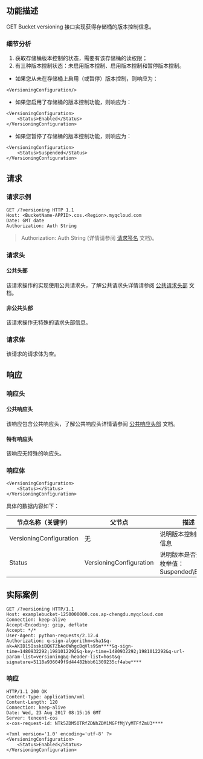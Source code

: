 ## 功能描述
GET Bucket versioning 接口实现获得存储桶的版本控制信息。
### 细节分析
1. 获取存储桶版本控制的状态，需要有该存储桶的读权限；
2. 有三种版本控制状态：未启用版本控制、启用版本控制和暂停版本控制。
- 如果您从未在存储桶上启用（或暂停）版本控制，则响应为：
```
<VersioningConfiguration/>
```

- 如果您启用了存储桶的版本控制功能，则响应为：
```
<VersioningConfiguration>
    <Status>Enabled</Status>
</VersioningConfiguration>
```
- 如果您暂停了存储桶的版本控制功能，则响应为：
```
<VersioningConfiguration>
    <Status>Suspended</Status>
</VersioningConfiguration>
```


## 请求
### 请求示例

```shell
GET /?versioning HTTP 1.1
Host: <BucketName-APPID>.cos.<Region>.myqcloud.com
Date: GMT date
Authorization: Auth String
```

> Authorization: Auth String (详情请参阅 [请求签名](https://cloud.tencent.com/document/product/436/7778) 文档)。

### 请求头

#### 公共头部
该请求操作的实现使用公共请求头，了解公共请求头详情请参阅 [公共请求头部](https://cloud.tencent.com/document/product/436/7728) 文档。

#### 非公共头部
该请求操作无特殊的请求头部信息。

### 请求体
该请求的请求体为空。

## 响应

### 响应头
#### 公共响应头 
该响应包含公共响应头，了解公共响应头详情请参阅 [公共响应头部](https://cloud.tencent.com/document/product/436/7729) 文档。
#### 特有响应头
该响应无特殊的响应头。

### 响应体

```
<VersioningConfiguration>
    <Status></Status>
</VersioningConfiguration>
```

具体的数据内容如下：

| 节点名称（关键字）                | 父节点               | 描述    | 类型   |
| --------------------------------------- | --------------------- | --------- | ------- |
| VersioningConfiguration |        无                                   |说明版本控制的具体信息    | Container    |
| Status                            |    VersioningConfiguration      | 说明版本是否开启，枚举值：Suspended\Enabled  | Enum         |


## 实际案例
```
GET /?versioning HTTP/1.1
Host: examplebucket-1250000000.cos.ap-chengdu.myqcloud.com
Connection: keep-alive
Accept-Encoding: gzip, deflate
Accept: */*
User-Agent: python-requests/2.12.4
Authorization: q-sign-algorithm=sha1&q-ak=AKID15IsskiBQKTZbAo6WhgcBqVls9Sm****&q-sign-time=1480932292;1981012292&q-key-time=1480932292;1981012292&q-url-param-list=versioning&q-header-list=host&q-signature=5118a936049f9d44482bbb61309235cf4abe****
```

### 响应
```
HTTP/1.1 200 OK
Content-Type: application/xml
Content-Length: 120
Connection: keep-alive
Date: Wed, 23 Aug 2017 08:15:16 GMT
Server: tencent-cos
x-cos-request-id: NTk5ZDM5OTRfZDNhZDM1MGFfMjYyMTFfZmU3****

<?xml version='1.0' encoding='utf-8' ?>
<VersioningConfiguration>
    <Status>Enabled</Status>
</VersioningConfiguration>
```

